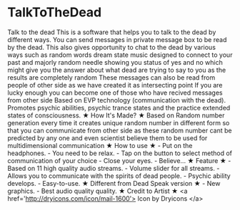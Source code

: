 # TalkToTheDead
Talk to the dead  This is a software that helps you to talk to the dead by different ways. You can send messages in private message box to be read by the dead. This also gives opportunity to chat to the dead by various ways such as random words dream state music designed to connect to your past and majorly random needle showing you status of yes and no which might give you the answer about what dead are trying to say to you as the results are completely random  These messages can also be read from people of other side as we  have created it as intersecting point If you are lucky enough you can become one of those who have recived messages from other side  Based on EVP technology (communication with the dead). Promotes psychic abilities, psychic trance states and the practice extended states of consciousness.  ★ How It's Made? ★  Based  on Random number generation every time it creates unique random number in different form so that you can communicate from other side as these random number cant be predicted by any one and even scientist believe them to be used for multidimensional communication  ★ How to use ★ - Put on the headphones. - You need to be relax. - Tap on the button to select method of communication of your choice - Close your eyes. - Believe...  ★ Feature ★ - Based on 11 high quality audio streams. - Volume slider for all streams. - Allows you to communicate with the spirits of dead people. - Psychic ability develops. - Easy-to-use.  ★ Different from Dead Speak version ★ - New graphics. - Best audio quality quality.  ★ Credit to Artist ★ &lt;a href='http://dryicons.com/icon/mail-1600'> Icon by Dryicons &lt;/a>
